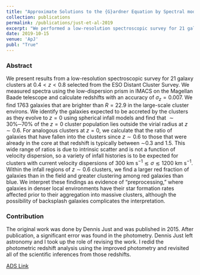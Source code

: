 ```yaml
---
title: "Approximate Solutions to the {G}ardner Equation by Spectral modified Exponential Time Differencing Method"
collection: publications
permalink: /publications/just-et-al-2019
excerpt: "We performed a low-resolution spectroscopic survey for 21 galaxy clusters to measure redshifts to galaxies in each of the cluster fields. Using these redshifts, we identified cluster members and studied their color as a function of their lcoal environment."
date: 2019-10-15
venue: 'ApJ'
publ: "True"
---
```


### Abstract
We present results from a low-resolution spectroscopic survey for 21 galaxy clusters at $0.4 < z < 0.8$ selected from the ESO Distant Cluster Survey. We measured spectra using the low-dispersion prism in IMACS on the Magellan Baade telescope and calculate redshifts with an accuracy of $\sigma_z = 0.007$. We find 1763 galaxies that are brighter than $R = 22.9$ in the large-scale cluster environs. We identify the galaxies expected to be accreted by the clusters as they evolve to $z = 0$ using spherical infall models and find that $\sim30\%─70\%$ of the $z = 0$ cluster population lies outside the virial radius at $z\sim0.6$. For analogous clusters at $z = 0$, we calculate that the ratio of galaxies that have fallen into the clusters since $z \sim 0.6$ to those that were already in the core at that redshift is typically between $\sim$0.3 and 1.5. This wide range of ratios is due to intrinsic scatter and is not a function of velocity dispersion, so a variety of infall histories is to be expected for clusters with current velocity dispersions of $300~\mathrm{km~s}^{−1} ≲ σ ≲ 1200~\mathrm{km~s}^{−1}$. Within the infall regions of $z \sim 0.6$ clusters, we find a larger red fraction of galaxies than in the field and greater clustering among red galaxies than blue. We interpret these findings as evidence of “preprocessing,” where galaxies in denser local environments have their star formation rates affected prior to their aggregation into massive clusters, although the possibility of backsplash galaxies complicates the interpretation.


### Contribution
The original work was done by Dennis Just and was published in 2015. After publication, a significant error was found in the photometry. Dennis Just left astronomy and I took up the role of revising the work. I redid the photometric redshift analysis using the improved photometry and revisited all of the scientific inferences from those redshifts.


[ADS Link](https://ui.adsabs.harvard.edu/abs/2019ApJ...885....6J/abstract)
